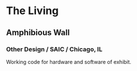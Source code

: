 # The Living
## Amphibious Wall
### Other Design / SAIC / Chicago, IL

Working code for hardware and software of exhibit.


